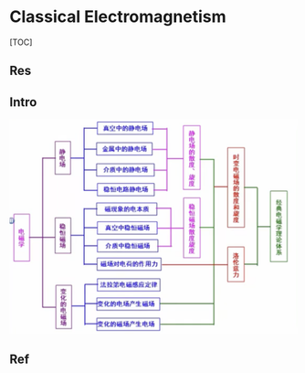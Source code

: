# Classical Electromagnetism

[TOC]



## Res


## Intro
![Screenshot 2023-02-14 at 12.17.15 PM](../../../../../Assets/Pics/Screenshot%202023-02-14%20at%2012.17.15%20PM.png)


## Ref

